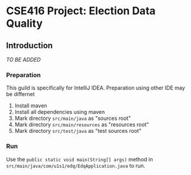 # CSE416 Project: Election Data Quality

## Introduction
*TO BE ADDED*

### Preparation
This guild is specifically for IntelliJ IDEA. Preparation using other IDE may be differnet
1. Install maven
2. Install all dependencies using maven
3. Mark directory `src/main/java` as "sources root"
4. Mark directory `src/main/resources` as "resources root"
5. Mark directory `src/test/java` as "test sources root"
### Run
Use the ```public static void main(String[] args)``` method in `src/main/java/com/u1s1/edq/EdqApplication.java` to run.


